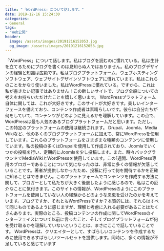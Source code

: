 ```yaml
---
title: "「WordPress」について話します。"
date: 2019-12-16 15:24:30
categories:
- General
tags:
- "Web公開"
header:
  image: /assets/images/20191216152053.jpg
  og_image: /assets/images/20191216152053.jpg
---
```


「WordPress」について話します。私はブログを読むのに慣れている。私は生計を立てるためにブログを書くのは見知らぬ人ではありません。私のブログデザインの経験と知識は広範です。私はブログプラットフォーム、ウェブホスティングソフトウェア、ウェブサイトデザインソフトウェアに慣れています。私はこれらのことをかなり使いました。私はWordPressに慣れている。ですから、これは私が書きたい記事ではありません！この新しいサイトで、ブログ全般についての考えをお持ちいただけたことを嬉しく思います。 WordPressプラットフォーム自体に関しては、これが大好きです。このサイトが大好きです。美しいインターフェースを備えており、コンテンツ作成者は素晴らしいです。彼らは自分たちが何をしていて、コンテンツがどのように見えるかを理解しています。この点で、WordPressは最も人気のあるブログプラットフォームだと思います。ただし、この特定のプラットフォームの使用は継続されます。 Drupal、Joomla、Media Wikiなど、他の多くのブログプラットフォームに加えて、常にWordPressを使用しています。これらのプラットフォームをさまざまな種類のコンテンツに使用しています。私の投稿の多くはDrupalを使用して作成されており、Joomlaでいくつかの投稿を行い、定期的にJoomlaを少し投稿します。また、時々バックグラウンドでMediaWikiとWordPressを使用しています。この1週間、WordPress専用のブロガーであることについて気になったのは、非常に多くの情報が欠落していることです。著者が提供しなかったため、投稿に行って何を期待するかを正確に知ることはできません。このプラットフォームでコンテンツを作成する方法に関して、ブロガーとして私たちが大きく後退したように感じるので、私はこの厄介なことに気付きます。このサイトの情報が、WordPressのようにこのプラットフォームを使用していない人の経験からどのような恩恵を受けたのかを考えています。ブログですか、それともWordPressですか？本質的には、それらはすべて同じものであるように感じますが、理解と考慮に入れる必要があることはたくさんあります。実際のところ、投稿コンテンツの作成に関してWordPressのインターフェイスについて以前に言ったこと、そしてブログプラットフォームが何を受け取るかを理解していないということは、まさにここで話していることです。 WordPressは、クリエイターとして、すばらしいコンテンツを作成するために使用できるすばらしいツールセットを提供します。同時に、多くの情報が不足していると感じています
